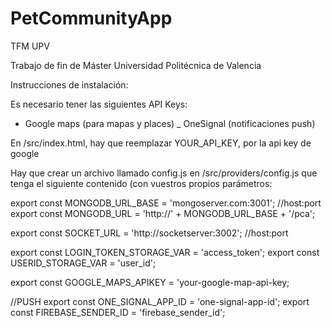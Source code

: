 # PetCommunityApp

TFM UPV

Trabajo de fin de Máster Universidad Politécnica de Valencia

Instrucciones de instalación:

Es necesario tener las siguientes API Keys:

- Google maps (para mapas y places)
  \_ OneSignal (notificaciones push)

En /src/index.html, hay que reemplazar YOUR_API_KEY, por la api key de google

 <!--Google maps-->
  <script src="http://maps.google.com/maps/api/js?key=YOUR_API_KEY"></script>
  <!--Google places-->
  <script type="text/javascript" src="https://maps.googleapis.com/maps/api/js?key=YOUR_API_KEY&libraries=places"></script>

Hay que crear un archivo llamado config.js en /src/providers/config.js que tenga el siguiente contenido (con vuestros propios parámetros:

export const MONGODB_URL_BASE = 'mongoserver.com:3001'; //host:port
export const MONGODB_URL = 'http://' + MONGODB_URL_BASE + '/pca';

export const SOCKET_URL = 'http://socketserver:3002'; //host:port

export const LOGIN_TOKEN_STORAGE_VAR = 'access_token';
export const USERID_STORAGE_VAR = 'user_id';

export const GOOGLE_MAPS_APIKEY = 'your-google-map-api-key;

//PUSH
export const ONE_SIGNAL_APP_ID = 'one-signal-app-id';
export const FIREBASE_SENDER_ID = 'firebase_sender_id';
